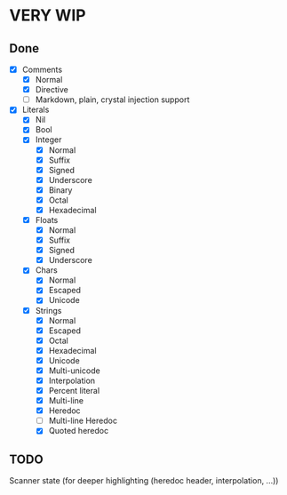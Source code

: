 # VERY WIP

## Done
- [x] Comments
	- [x] Normal
	- [x] Directive
	- [ ] Markdown, plain, crystal injection support
- [x] Literals
	- [x] Nil
	- [x] Bool
	- [x] Integer
		- [x] Normal
		- [x] Suffix
		- [x] Signed
		- [x] Underscore
		- [x] Binary
		- [x] Octal
		- [x] Hexadecimal
	- [x] Floats
		- [x] Normal
		- [x] Suffix
		- [x] Signed
		- [x] Underscore
	- [x] Chars
		- [x] Normal
		- [x] Escaped
		- [x] Unicode
	- [x] Strings
		- [x] Normal
		- [x] Escaped
		- [x] Octal
		- [x] Hexadecimal
		- [x] Unicode
		- [x] Multi-unicode
		- [x] Interpolation
		- [x] Percent literal
		- [x] Multi-line
		- [x] Heredoc
		- [ ] Multi-line Heredoc
		- [x] Quoted heredoc

## TODO
Scanner state (for deeper highlighting (heredoc header, interpolation, ...))


